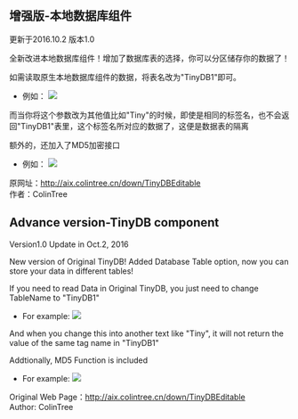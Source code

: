 ## 增强版-本地数据库组件

更新于2016.10.2 版本1.0

全新改进本地数据库组件！增加了数据库表的选择，你可以分区储存你的数据了！

如需读取原生本地数据库组件的数据，将表名改为"TinyDB1"即可。
* 例如：
![](http://extensions.sinacloud.net/ArticlePics/Tinydbeditable/1.png)

而当你将这个参数改为其他值比如"Tiny"的时候，即使是相同的标签名，也不会返回"TinyDB1"表里，这个标签名所对应的数据了，这便是数据表的隔离

额外的，还加入了MD5加密接口
* 例如：
![](http://extensions.sinacloud.net/ArticlePics/Tinydbeditable/2.png)

原网址：http://aix.colintree.cn/down/TinyDBEditable  
作者：ColinTree   



## Advance version-TinyDB component
 
Version1.0 Update in Oct.2, 2016

New version of Original TinyDB! Added Database Table option, now you can store your data in different tables!

If you need to read Data in Original TinyDB, you just need to change TableName to "TinyDB1"
* For example: 
![](http://extensions.sinacloud.net/ArticlePics/Tinydbeditable/1.png)

And when you change this into another text like "Tiny", it will not return the value of the same tag name in "TinyDB1"

Addtionally, MD5 Function is included
* For example: 
![](http://extensions.sinacloud.net/ArticlePics/Tinydbeditable/2.png)

Original Web Page：http://aix.colintree.cn/down/TinyDBEditable   
Author: ColinTree  
